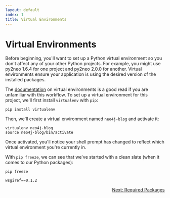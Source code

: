 ```yaml
---
layout: default
index: 1
title: Virtual Environments
---
```


# Virtual Environments

Before beginning, you'll want to set up a Python virtual environment so you don't affect any of your other Python projects. For example, you might use py2neo 1.6.4 for one project and py2neo 2.0.0 for another. Virtual environments ensure your application is using the desired version of the installed packages.

The [documentation](http://docs.python-guide.org/en/latest/dev/virtualenvs/) on virtual environments is a good read if you are unfamiliar with this workflow. To set up a virtual environment for this project, we'll first install `virtualenv` with `pip`:

```
pip install virtualenv
```

Then, we'll create a virtual environment named `neo4j-blog` and activate it:

```
virtualenv neo4j-blog
source neo4j-blog/bin/activate
```

Once activated, you'll notice your shell prompt has changed to reflect which virtual environment you're currently in.

With `pip freeze`, we can see that we've started with a clean slate (when it comes to our Python packages):

```
pip freeze
```


```
wsgiref==0.1.2
```

<p align="right"><a href="{{ site.baseurl }}/pages/required-packages.html">Next: Required Packages</a></p>
